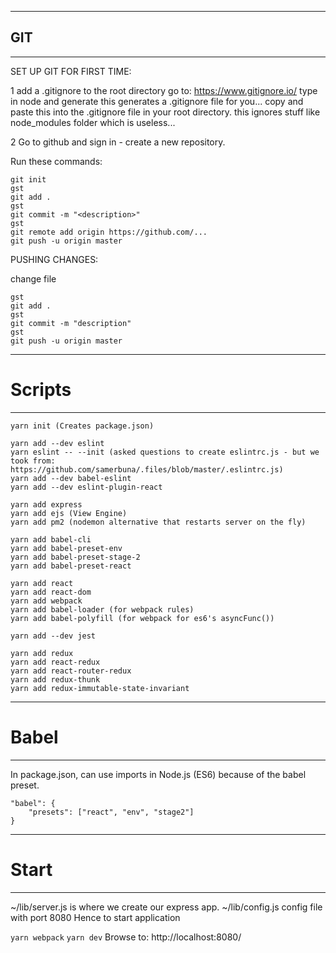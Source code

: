 
******************************************************************************************************************************        
## GIT
******************************************************************************************************************************

SET UP GIT FOR FIRST TIME:

1 add a .gitignore to the root directory
    go to: https://www.gitignore.io/
    type in node and generate
    this generates a .gitignore file for you...
    copy and paste this into the .gitignore file in your root directory.
    this ignores stuff like node_modules folder which is useless...


2 Go to github and sign in - create a new repository.

Run these commands:
```shell
git init    
gst    
git add .    
gst    
git commit -m "<description>"    
gst    
git remote add origin https://github.com/...
git push -u origin master
```

PUSHING CHANGES:

change file
```shell
gst
git add .
gst
git commit -m "description"
gst
git push -u origin master
```

******************************************************************************************************************************
# Scripts
******************************************************************************************************************************
```shell
yarn init (Creates package.json)

yarn add --dev eslint
yarn eslint -- --init (asked questions to create eslintrc.js - but we took from: https://github.com/samerbuna/.files/blob/master/.eslintrc.js)
yarn add --dev babel-eslint
yarn add --dev eslint-plugin-react

yarn add express
yarn add ejs (View Engine)
yarn add pm2 (nodemon alternative that restarts server on the fly)

yarn add babel-cli
yarn add babel-preset-env
yarn add babel-preset-stage-2
yarn add babel-preset-react

yarn add react
yarn add react-dom
yarn add webpack
yarn add babel-loader (for webpack rules)
yarn add babel-polyfill (for webpack for es6's asyncFunc())

yarn add --dev jest

yarn add redux
yarn add react-redux
yarn add react-router-redux
yarn add redux-thunk
yarn add redux-immutable-state-invariant
```

******************************************************************************************************************************
# Babel
******************************************************************************************************************************

In package.json, can use imports in Node.js (ES6) because of the babel preset.

```shell
"babel": {
    "presets": ["react", "env", "stage2"]
}
```

******************************************************************************************************************************
# Start
******************************************************************************************************************************

~/lib/server.js is where we create our express app.
~/lib/config.js config file with port 8080 
Hence to start application

`yarn webpack`
`yarn dev`
Browse to: http://localhost:8080/
